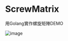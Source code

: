 # ScrewMatrix

用Golang實作螺旋矩陣DEMO

![image](https://github.com/zknow/ScrewMatrix/blob/master/exercise/exercise.png)
